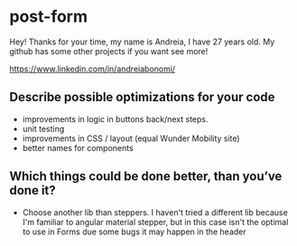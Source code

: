 # post-form

Hey! Thanks for your time, my name is Andreia, I have 27 years old. My github has some other projects if you want see more! 

https://www.linkedin.com/in/andreiabonomi/
## Describe possible optimizations for your code

- improvements in logic in buttons back/next steps. 
- unit testing 
- improvements in CSS / layout (equal Wunder Mobility site)
- better names for components 

## Which things could be done better, than you’ve done it?

-  Choose another lib than steppers. I haven't  tried a different lib because I'm familiar to angular material stepper, but in this case isn't the optimal to use in Forms due some bugs it may happen in the header